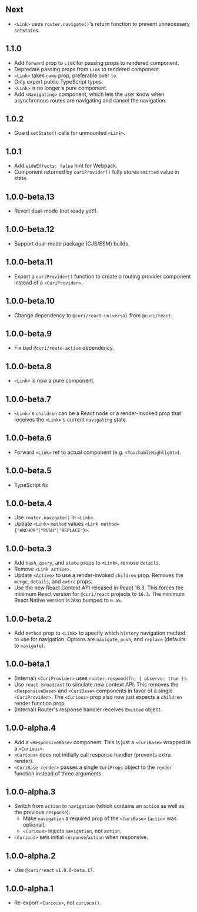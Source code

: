 ## Next

* `<Link>` uses `router.navigate()`'s return function to prevent unnecessary `setState`s.

## 1.1.0

* Add `forward` prop to `Link` for passing props to rendered component.
* Deprecate passing props from `Link` to rendered component.
* `<Link>` takes `name` prop, preferable over `to`.
* Only export public TypeScript types.
* `<Link>` is no longer a pure component.
* Add `<Navigating>` component, which lets the user know when asynchronous routes are navigating and cancel the navigation.

## 1.0.2

* Guard `setState()` calls for unmounted `<Link>`.

## 1.0.1

* Add `sideEffects: false` hint for Webpack.
* Component returned by `curiProvider()` fully stores `emitted` value in state.

## 1.0.0-beta.13

* Revert dual-mode (not ready yet!).

## 1.0.0-beta.12

* Support dual-mode package (CJS/ESM) builds.

## 1.0.0-beta.11

* Export a `curiProvider()` function to create a routing provider component instead of a `<CuriProvider>`.

## 1.0.0-beta.10

* Change dependency to `@curi/react-universal` from `@curi/react`.

## 1.0.0-beta.9

* Fix bad `@curi/route-active` dependency.

## 1.0.0-beta.8

* `<Link>` is now a pure component.

## 1.0.0-beta.7

* `<Link>`'s `children` can be a React node or a render-invoked prop that receives the `<Link>`'s current `navigating` state.

## 1.0.0-beta.6

* Forward `<Link>` ref to actual component (e.g. `<TouchableHighlight>`).

## 1.0.0-beta.5

* TypeScript fix

## 1.0.0-beta.4

* Use `router.navigate()` in `<Link>`.
* Update `<Link>` `method` values `<Link method={"ANCHOR"|"PUSH"|"REPLACE"}>`.

## 1.0.0-beta.3

* Add `hash`, `query`, and `state` props to `<Link>`, remove `details`.
* Remove `<Link active>`.
* Update `<Active>` to use a render-invoked `children` prop. Removes the `merge`, `details`, and `extra` props.
* Use the new React Context API released in React 16.3. This forces the minimum React version for `@curi/react` projects to `16.3`. The minimum React Native version is also bumped to `0.55`.

## 1.0.0-beta.2

* Add `method` prop to `<Link>` to specify which `history` navigation method to use for navigation. Options are `navigate`, `push`, and `replace` (defaults to `navigate`).

## 1.0.0-beta.1

* (Internal) `<CuriProvider>` uses `router.respond(fn, { observe: true })`.
* Use `react-broadcast` to simulate new context API. This removes the `<ResponsiveBase>` and `<CuriBase>` components in favor of a single `<CuriProvider>`. The `<Curious>` prop also now just expects a `children` render function prop.
* (Internal) Router's response handler receives `Emitted` object.

## 1.0.0-alpha.4

* Add a `<ResponsiveBase>` component. This is just a `<CuriBase>` wrapped in a `<Curious>`.
* `<Curious>` does not initially call response handler (prevents extra render).
* `<CuriBase render>` passes a single `CuriProps` object to the `render` function instead of three arguments.

## 1.0.0-alpha.3

* Switch from `action` to `navigation` (which contains an `action` as well as the previous `response`).
  * Make `navigation` a required prop of the `<CuriBase>` (`action` was optional).
  * `<Curious>` injects `navigation`, not `action`.
* `<Curious>` sets initial `response`/`action` when responsive.

## 1.0.0-alpha.2

* Use `@curi/react` `v1.0.0-beta.17`.

## 1.0.0-alpha.1

* Re-export `<Curious>`, not `curious()`.
